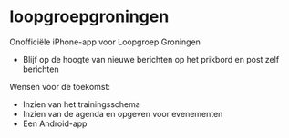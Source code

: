 # loopgroepgroningen
Onofficiële iPhone-app voor Loopgroep Groningen

- Blijf op de hoogte van nieuwe berichten op het prikbord en post zelf berichten

Wensen voor de toekomst:
- Inzien van het trainingsschema
- Inzien van de agenda en opgeven voor evenementen
- Een Android-app
